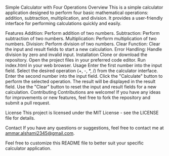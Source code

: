 Simple Calculator with Four Operations
Overview
This is a simple calculator application designed to perform four basic mathematical operations: addition, subtraction, multiplication, and division. It provides a user-friendly interface for performing calculations quickly and easily.

Features
Addition: Perform addition of two numbers.
Subtraction: Perform subtraction of two numbers.
Multiplication: Perform multiplication of two numbers.
Division: Perform division of two numbers.
Clear Function: Clear the input and result fields to start a new calculation.
Error Handling: Handle division by zero and invalid input.
Installation
Clone or download the repository.
Open the project files in your preferred code editor.
Run index.html in your web browser.
Usage
Enter the first number into the input field.
Select the desired operation (+, -, *, /) from the calculator interface.
Enter the second number into the input field.
Click the "Calculate" button to perform the selected operation.
The result will be displayed in the result field.
Use the "Clear" button to reset the input and result fields for a new calculation.
Contributing
Contributions are welcome! If you have any ideas for improvements or new features, feel free to fork the repository and submit a pull request.

License
This project is licensed under the MIT License - see the LICENSE file for details.

Contact
If you have any questions or suggestions, feel free to contact me at ammar.alshami2345@gmail.com.

Feel free to customize this README file to better suit your specific calculator application.

